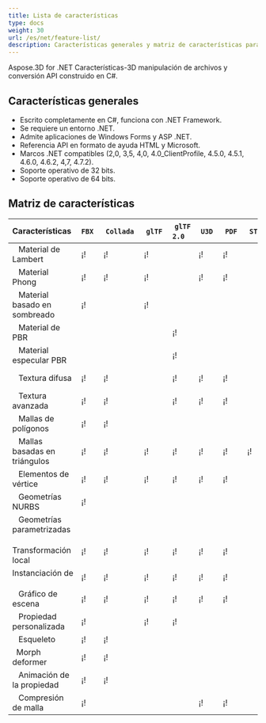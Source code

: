 ```yaml
---
title: Lista de características
type: docs
weight: 30
url: /es/net/feature-list/
description: Características generales y matriz de características para C# .NET 3D Manipulación y conversión de archivos API.
---
```

Aspose.3D for .NET Características-3D manipulación de archivos y conversión API construido en C#.

##  **Características generales**
- Escrito completamente en C#, funciona con .NET Framework.
- Se requiere un entorno .NET.
- Admite aplicaciones de Windows Forms y ASP .NET.
- Referencia API en formato de ayuda HTML y Microsoft.
- Marcos .NET compatibles (2,0, 3,5, 4,0, 4.0_ClientProfile, 4.5.0, 4.5.1, 4.6.0, 4.6.2, 4,7, 4.7.2).
- Soporte operativo de 32 bits.
- Soporte operativo de 64 bits.
##  **Matriz de características**

|**Características** |`FBX` | `Collada` | `glTF` | `glTF 2.0` | `U3D` | `PDF` | `STL` | `OBJ` | `PLY` | `3DS` | `ASE` | `X` | `3MF` | `RVM` | `Draco` |
| :- | :- | :- | :- | :- | :- | :- | :- | :- | :- | :- | :- | :- | :- | :- | :- |
|` ` Material de Lambert|¡! [](accept.png) |¡! [](accept.png) |¡! [](accept.png) | |¡! [](accept.png) |¡! [](accept.png) | |¡! [](accept.png) | |¡! [](accept.png) |¡! [](accept.png) |¡! [](accept.png) | | | |
|` ` Material Phong|¡! [](accept.png) |¡! [](accept.png) |¡! [](accept.png) | |¡! [](accept.png) |¡! [](accept.png) | |¡! [](accept.png) | | |¡! [](accept.png) |¡! [](accept.png) | | | |
|` ` Material basado en sombreado|¡! [](accept.png) | |¡! [](accept.png) | | | | | | | | | | | | |
|` ` Material de PBR| | | |¡! [](accept.png) | | | | | | | | | | | |
|` ` Material especular PBR| | | |¡! [](accept.png) | | | | | | | | | | | |
|` ` Textura difusa|¡! [](accept.png) |¡! [](accept.png) | |¡! [](accept.png) |¡! [](accept.png) |¡! [](accept.png) | |¡! [](accept.png) | |¡! [](accept.png) |¡! [](accept.png) |¡! [](accept.png) |¡! [](accept.png) | | |
|` ` Textura avanzada|¡! [](accept.png) |¡! [](accept.png) | |¡! [](accept.png) |¡! [](accept.png) |¡! [](accept.png) | |¡! [](accept.png) | | | | | | | |
|` ` Mallas de polígonos|¡! [](accept.png) |¡! [](accept.png) | | | | | |¡! [](accept.png) | | | | | |¡! [](accept.png) | |
|` ` Mallas basadas en triángulos|¡! [](accept.png) |¡! [](accept.png) |¡! [](accept.png) |¡! [](accept.png) |¡! [](accept.png) |¡! [](accept.png) |¡! [](accept.png) |¡! [](accept.png) |¡! [](accept.png) |¡! [](accept.png) |¡! [](accept.png) |¡! [](accept.png) |¡! [](accept.png) |¡! [](accept.png) |¡! [](accept.png) |
|` ` Elementos de vértice|¡! [](accept.png) |¡! [](accept.png) |¡! [](accept.png) |¡! [](accept.png) |¡! [](accept.png) |¡! [](accept.png) | |¡! [](accept.png) |¡! [](accept.png) |¡! [](accept.png) |¡! [](accept.png) |¡! [](accept.png) | | |¡! [](accept.png) |
|` ` Geometrías NURBS|¡! [](accept.png) | | | | | | | | | | | | | | |
|` ` Geometrías parametrizadas| | | | | | | | | | | | | |¡! [](accept.png) | |
|` ` Transformación local|¡! [](accept.png) |¡! [](accept.png) |¡! [](accept.png) |¡! [](accept.png) |¡! [](accept.png) |¡! [](accept.png) | | | |¡! [](accept.png) |¡! [](accept.png) |¡! [](accept.png) | |¡! [](accept.png) | |
|Instanciación de ` `|¡! [](accept.png) |¡! [](accept.png) |¡! [](accept.png) |¡! [](accept.png) |¡! [](accept.png) |¡! [](accept.png) | | | | | | | | | |
|` ` Gráfico de escena|¡! [](accept.png) |¡! [](accept.png) |¡! [](accept.png) |¡! [](accept.png) |¡! [](accept.png) |¡! [](accept.png) | | | |¡! [](accept.png) | |¡! [](accept.png) | |¡! [](accept.png) | |
|` ` Propiedad personalizada|¡! [](accept.png) | |¡! [](accept.png) |¡! [](accept.png) | | | | | | | | | | | |
|` ` Esqueleto|¡! [](accept.png) |¡! [](accept.png) | | | | | | | | | | | | | |
|` `Morph deformer|¡! [](accept.png) |¡! [](accept.png) | | | | | | | | | | | | | |
|` ` Animación de la propiedad|¡! [](accept.png) |¡! [](accept.png) | | | | | | | | | | | | | |
|` ` Compresión de malla|¡! [](accept.png) | | | |¡! [](accept.png) |¡! [](accept.png) | | | | | | |¡! [](accept.png) | |¡! [](accept.png) |

